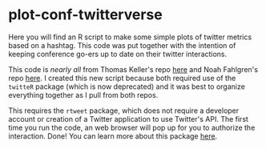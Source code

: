 # plot-conf-twitterverse

Here you will find an R script to make some simple plots of twitter metrics based on a hashtag. This code was put together with the intention of keeping conference go-ers up to date on their twitter interactions.

This code is *nearly all* from Thomas Keller's repo [here](https://github.com/thomas-keller/tweet-conf) and Noah Fahlgren's repo [here](https://github.com/nfahlgren/conference_twitter_stats). I created this new script because both required use of the `twitteR` package (which is now deprecated) and it was best to organize everything together as I pull from both repos. 

This requires the `rtweet` package, which does not require a developer account or creation of a Twitter application to use Twitter's API. The first time you run the code, an web browser will pop up for you to authorize the interaction. Done! You can learn more about this package [here](https://rtweet.info).
